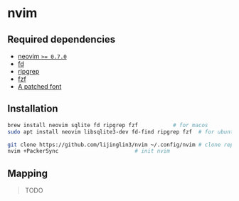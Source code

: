 # nvim

## Required dependencies

- [neovim `>= 0.7.0`](https://github.com/neovim/neovim)
- [fd](https://github.com/sharkdp/fd)
- [ripgrep](https://github.com/BurntSushi/ripgrep)
- [fzf](https://github.com/junegunn/fzf)
- [A patched font](https://www.nerdfonts.com/)

## Installation

```bash
brew install neovim sqlite fd ripgrep fzf			# for macos
sudo apt install neovim libsqlite3-dev fd-find ripgrep fzf	# for ubuntu/debian

git clone https://github.com/lijinglin3/nvim ~/.config/nvim	# clone repo
nvim +PackerSync						# init nvim
```

## Mapping

> TODO

